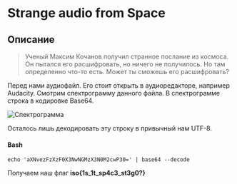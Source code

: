 # Strange audio from Space

## Описание

> Ученый Максим Кочанов получил странное послание из космоса. Он пытался его расшифровать, но ничего не получилось. Но там определенно что-то есть. Может ты сможешь его расшифровать?

Перед нами аудиофайл. Его стоит открыть в аудиоредакторе, например Audacity.
Смотрим спектрограмму данного файла. В спектрограмме строка в кодировке Base64.

![Спектрограмма](https://user-images.githubusercontent.com/67109334/97040240-561d0a00-1576-11eb-8c7d-a1a28b1f05a5.png)

Осталось лишь декодировать эту строку в привычный нам UTF-8.

#### Bash

 `echo 'aXNvezFzXzF0X3NwNGMzX3N0M2cwP30=' | base64 --decode`

Получаем наш флаг **iso{1s_1t_sp4c3_st3g0?}**
